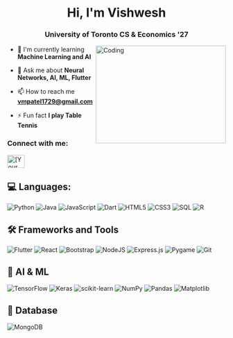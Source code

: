 <h1 align="center">Hi, I'm Vishwesh</h1>
<h3 align="center">University of Toronto CS & Economics '27</h3>

<img align="right" alt="Coding"  height = "225" width="300" src="https://user-images.githubusercontent.com/74038190/212749695-a6817c5a-a794-462b-afca-1b5ce7dd5e63.gif">

- 🌱 I'm currently learning **Machine Learning and AI**

- 💬 Ask me about **Neural Networks, AI, ML, Flutter**

- 📫 How to reach me **vmpatel1729@gmail.com**

- ⚡ Fun fact **I play Table Tennis**


<h3 align="left">Connect with me:</h3>
<p align="left">
<a href="https://www.linkedin.com/in/vishwesh-patel-75b260319/" target="blank"><img align="center" src="https://raw.githubusercontent.com/rahuldkjain/github-profile-readme-generator/master/src/images/icons/Social/linked-in-alt.svg" alt="[Your LinkedIn profile name]" height="30" width="40" /></a>
</p>

## 💻 Languages:
![Python](https://img.shields.io/badge/python-3670A0?style=for-the-badge&logo=python&logoColor=ffdd54) ![Java](https://img.shields.io/badge/java-%23ED8B00.svg?style=for-the-badge&logo=openjdk&logoColor=white) ![JavaScript](https://img.shields.io/badge/javascript-%23323330.svg?style=for-the-badge&logo=javascript&logoColor=%23F7DF1E) ![Dart](https://img.shields.io/badge/dart-%230175C2.svg?style=for-the-badge&logo=dart&logoColor=white) ![HTML5](https://img.shields.io/badge/html5-%23E34F26.svg?style=for-the-badge&logo=html5&logoColor=white) ![CSS3](https://img.shields.io/badge/css3-%231572B6.svg?style=for-the-badge&logo=css3&logoColor=white) ![SQL](https://img.shields.io/badge/SQL-%2307405e.svg?style=for-the-badge&logo=sql&logoColor=white) ![R](https://img.shields.io/badge/R-276DC3?style=for-the-badge&logo=r&logoColor=white)

## 🛠️ Frameworks and Tools
![Flutter](https://img.shields.io/badge/Flutter-%2302569B.svg?style=for-the-badge&logo=Flutter&logoColor=white) ![React](https://img.shields.io/badge/react-%2320232a.svg?style=for-the-badge&logo=react&logoColor=%2361DAFB) ![Bootstrap](https://img.shields.io/badge/bootstrap-%23563D7C.svg?style=for-the-badge&logo=bootstrap&logoColor=white) ![NodeJS](https://img.shields.io/badge/node.js-6DA55F?style=for-the-badge&logo=node.js&logoColor=white) ![Express.js](https://img.shields.io/badge/express.js-%23404d59.svg?style=for-the-badge&logo=express&logoColor=%2361DAFB) ![Pygame](https://img.shields.io/badge/pygame-%23000000.svg?style=for-the-badge&logo=pygame&logoColor=white) ![Git](https://img.shields.io/badge/Git-F05032?style=for-the-badge&logo=git&logoColor=white)

## 🤖 AI & ML
![TensorFlow](https://img.shields.io/badge/TensorFlow-%23FF6F00.svg?style=for-the-badge&logo=TensorFlow&logoColor=white) ![Keras](https://img.shields.io/badge/Keras-%23D00000.svg?style=for-the-badge&logo=Keras&logoColor=white) ![scikit-learn](https://img.shields.io/badge/scikit--learn-%23F7931E.svg?style=for-the-badge&logo=scikit-learn&logoColor=white) ![NumPy](https://img.shields.io/badge/numpy-%23013243.svg?style=for-the-badge&logo=numpy&logoColor=white) ![Pandas](https://img.shields.io/badge/pandas-%23150458.svg?style=for-the-badge&logo=pandas&logoColor=white) ![Matplotlib](https://img.shields.io/badge/Matplotlib-%23ffffff.svg?style=for-the-badge&logo=Matplotlib&logoColor=black)

## 💾 Database
![MongoDB](https://img.shields.io/badge/MongoDB-%234ea94b.svg?style=for-the-badge&logo=mongodb&logoColor=white)




